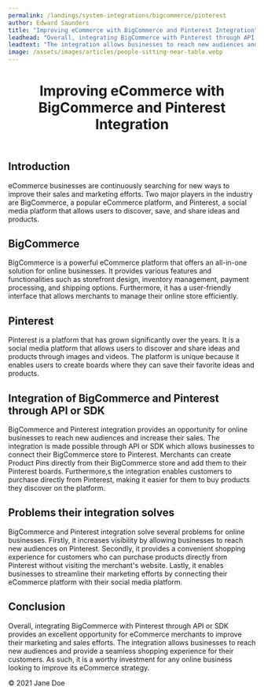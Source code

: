 ```yaml
---
permalink: /landings/system-integrations/bigcommerce/pinterest
author: Edward Saunders
title: "Improving eCommerce with BigCommerce and Pinterest Integration"
leadhead: "Overall, integrating BigCommerce with Pinterest through API or SDK provides an excellent opportunity for eCommerce merchants to improve their marketing and sales efforts"
leadtext: "The integration allows businesses to reach new audiences and provide a seamless shopping experience for their customers. As such, it is a worthy investment for any online business looking to improve its eCommerce strategy."
image: /assets/images/articles/people-sitting-near-table.webp
---
```

<div class="arttext">	<header>
		<h1>Improving eCommerce with BigCommerce and Pinterest Integration</h1>
	</header>
	<section>
		<h2>Introduction</h2>
		<p>eCommerce businesses are continuously searching for new ways to improve their sales and marketing efforts. Two major players in the industry are BigCommerce, a popular eCommerce platform, and Pinterest, a social media platform that allows users to discover, save, and share ideas and products.</p>
		<h2>BigCommerce</h2>
		<p>BigCommerce is a powerful eCommerce platform that offers an all-in-one solution for online businesses. It provides various features and functionalities such as storefront design, inventory management, payment processing, and shipping options. Furthermore, it has a user-friendly interface that allows merchants to manage their online store efficiently.</p>
		<h2>Pinterest</h2>
		<p>Pinterest is a platform that has grown significantly over the years. It is a social media platform that allows users to discover and share ideas and products through images and videos. The platform is unique because it enables users to create boards where they can save their favorite ideas and products.</p>
		<h2>Integration of BigCommerce and Pinterest through API or SDK</h2>
		<p>BigCommerce and Pinterest integration provides an opportunity for online businesses to reach new audiences and increase their sales. The integration is made possible through API or SDK which allows businesses to connect their BigCommerce store to Pinterest. Merchants can create Product Pins directly from their BigCommerce store and add them to their Pinterest boards. Furthermore,s the integration enables customers to purchase directly from Pinterest, making it easier for them to buy products they discover on the platform.</p>
		<h2>Problems their integration solves</h2>
		<p>BigCommerce and Pinterest integration solve several problems for online businesses. Firstly, it increases visibility by allowing businesses to reach new audiences on Pinterest. Secondly, it provides a convenient shopping experience for customers who can purchase products directly from Pinterest without visiting the merchant's website. Lastly, it enables businesses to streamline their marketing efforts by connecting their eCommerce platform with their social media platform.</p>
		<h2>Conclusion</h2>
		<p>Overall, integrating BigCommerce with Pinterest through API or SDK provides an excellent opportunity for eCommerce merchants to improve their marketing and sales efforts. The integration allows businesses to reach new audiences and provide a seamless shopping experience for their customers. As such, it is a worthy investment for any online business looking to improve its eCommerce strategy.</p>
	</section>
	<footer>
		<p>&copy; 2021 Jane Doe</p>
	</footer>
</div>